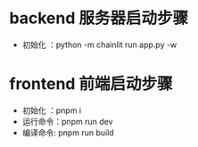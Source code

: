 # backend 服务器启动步骤
* 初始化 ：python -m chainlit run app.py -w

# frontend 前端启动步骤
* 初始化 ：pnpm i
* 运行命令：pnpm run dev
* 编译命令: pnpm run build